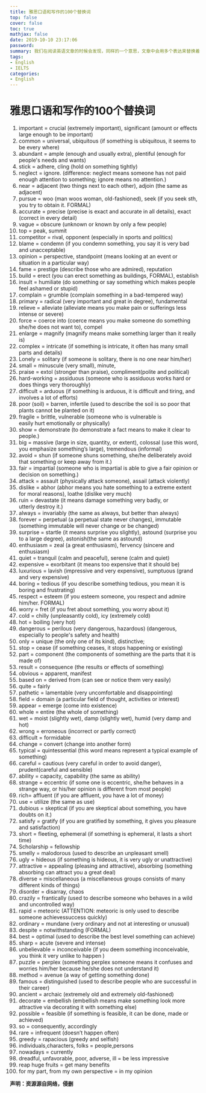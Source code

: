 ```yaml
---
title: 雅思口语和写作的100个替换词
top: false
cover: false
toc: true
mathjax: false
date: 2019-10-10 23:17:06
password:
summary: 我们在阅读英语文章的时候会发现，同样的一个意思，文章中会用多个表达来替换着用，这样，文章读起来才不会觉得单调无味。相同的道理，在我们参加口语和写作考试的时候，也要学着意思相近的词汇表达替换使用，这样也能显得语言丰富生动。
tags:
- English
- IELTS
categories:
- English
---
```

# 雅思口语和写作的100个替换词
1. important = crucial (extremely important), significant (amount or effects large enough to be important)
2. common = universal, ubiquitous (if something is ubiquitous, it seems to be every where)
3. abundant = ample (enough and usually extra), plentiful (enough for people's needs and wants)
4. stick = adhere, cling (hold on something tightly)
5. neglect = ignore. (difference: neglect means someone has not paid enough attention to something; ignore means no attention.)
6. near = adjacent (two things next to each other), adjoin (the same as adjacent)
7. pursue = woo (man woos woman, old-fashioned), seek (if you seek sth, you try to obtain it. FORMAL)
8. accurate = precise (precise is exact and accurate in all details), exact (correct in every detail)
9. vague = obscure (unknown or known by only a few people)
10. top = peak, summit
11. competitor = rival, opponent (especially in sports and politics)
12. blame = condemn (if you condemn something, you say it is very bad and unacceptable)
13. opinion = perspective, standpoint (means looking at an event or situation in a particular way)
14. fame = prestige (describe those who are admired), reputation
15. build = erect (you can erect something as buildings, FORMAL), establish
16. insult = humiliate (do something or say something which makes people feel ashamed or stupid)
17. complain = grumble (complain something in a bad-tempered way)
18. primary = radical (very important and great in degree), fundamental
19. relieve = alleviate (alleviate means you make pain or sufferings less intense or severe)
20. force = coerce into (coerce means you make someone do something she/he does not want to), compel
21. enlarge = magnify (magnify means make something larger than it really is)
22. complex = intricate (if something is intricate, it often has many small parts and details)
23. Lonely = solitary (if someone is solitary, there is no one near him/her)
24. small = minuscule (very small), minute,
25. praise = extol (stronger than praise), compliment(polite and political)
26. hard-working = assiduous (someone who is assiduous works hard or does things very thoroughly)
27. difficult = arduous (if something is arduous, it is difficult and tiring, and involves a lot of efforts)
28. poor (soil) = barren, infertile (used to describe the soil is so poor that plants cannot be planted on it)
29. fragile = brittle, vulnerable (someone who is vulnerable is easily hurt emotionally or physically)
30. show = demonstrate (to demonstrate a fact means to make it clear to people.)
31. big = massive (large in size, quantity, or extent), colossal (use this word, you emphasize something’s large), tremendous (informal)
32. avoid = shun (if someone shuns something, she/he deliberately avoid that something or keep away from it.)
33. fair = impartial (someone who is impartial is able to give a fair opinion or decision on something.)
34. attack = assault (physically attack someone), assail (attack violently)
35. dislike = abhor (abhor means you hate something to a extreme extent for moral reasons), loathe (dislike very much)
36. ruin = devastate (it means damage something very badly, or utterly destroy it.)
37. always = invariably (the same as always, but better than always)
38. forever = perpetual (a perpetual state never changes), immutable (something immutable will never change or be changed)
39. surprise = startle (it means surprise you slightly), astound (surprise you to a large degree), astonish(the same as astound)
40. enthusiasm = zeal (a great enthusiasm), fervency (sincere and enthusiasm)
41. quiet = tranquil (calm and peaceful), serene (calm and quiet)
42. expensive = exorbitant (it means too expensive that it should be)
43. luxurious = lavish (impressive and very expensive), sumptuous (grand and very expensive)
44. boring = tedious (if you describe something tedious, you mean it is boring and frustrating)
45. respect = esteem (if you esteem someone, you respect and admire him/her. FORMAL)
46. worry = fret (if you fret about something, you worry about it)
47. cold = chilly (unpleasantly cold), icy (extremely cold)
48. hot = boiling (very hot)
49. dangerous = perilous (very dangerous, hazardous) (dangerous, especially to people's safety and health)
50. only = unique (the only one of its kind), distinctive;
51. stop = cease (if something ceases, it stops happening or existing)
52. part = component (the components of something are the parts that it is made of)
53. result = consequence (the results or effects of something)
54. obvious = apparent, manifest
55. based on = derived from (can see or notice them very easily)
56. quite = fairly
57. pathetic = lamentable (very uncomfortable and disappointing)
58. field = domain (a particular field of thought, activities or interest)
59. appear = emerge (come into existence)
60. whole = entire (the whole of something)
61. wet = moist (slightly wet), damp (slightly wet), humid (very damp and hot)
62. wrong = erroneous (incorrect or partly correct)
63. difficult = formidable
64. change = convert (change into another form)
65. typical = quintessential (this word means represent a typical example of something)
66. careful = cautious (very careful in order to avoid danger), prudent(careful and sensible)
67. ability = capacity, capability (the same as ability)
68. strange = eccentric (if some one is eccentric, she/he behaves in a strange way, or his/her opinion is different from most people)
69. rich= affluent (if you are affluent, you have a lot of money)
70. use = utilize (the same as use)
71. dubious = skeptical (if you are skeptical about something, you have doubts on it.)
72. satisfy = gratify (if you are gratified by something, it gives you pleasure and satisfaction)
73. short = fleeting, ephemeral (if something is ephemeral, it lasts a short time)
74. Scholarship = fellowship
75. smelly = malodorous (used to describe an unpleasant smell)
76. ugly = hideous (if something is hideous, it is very ugly or unattractive)
77. attractive = appealing (pleasing and attractive), absorbing (something absorbing can attract you a great deal)
78. diverse = miscellaneous (a miscellaneous groups consists of many different kinds of things)
79. disorder = disarray, chaos
80. crazily = frantically (used to describe someone who behaves in a wild and uncontrolled way)
81. rapid = meteoric (ATTENTION: meteoric is only used to describe someone achievessuccess quickly)
82. ordinary = mundane (very ordinary and not at interesting or unusual)
83. despite = notwithstanding (FORMAL)
84. best = optimal (used to describe the best level something can achieve)
85. sharp = acute (severe and intense)
86. unbelievable = inconceivable (if you deem something inconceivable, you think it very unlike to happen )
87. puzzle = perplex (something perplex someone means it confuses and worries him/her because he/she does not understand it)
88. method = avenue (a way of getting something done)
89. famous = distinguished (used to describe people who are successful in their career)
90. ancient = archaic (extremely old and extremely old-fashioned)
91. decorate = embellish (embellish means make something look more attractive via decorating it with something else)
92. possible = feasible (if something is feasible, it can be done, made or achieved)
93. so = consequently, accordingly
94. rare = infrequent (doesn’t happen often)
95. greedy = rapacious (greedy and selfish)
96. individuals,characters, folks = people,persons
97. nowadays = currently
98. dreadful, unfavorable, poor, adverse, ill = be less impressive
99. reap huge fruits = get many benefits
100. for my part, from my own perspective = in my opinion

**声明：资源源自网络，侵删**
